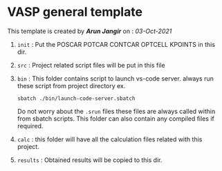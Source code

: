 # VASP general template
This template is created by **_Arun Jangir_** on : *03-Oct-2021*


1.  `init` :   Put the POSCAR POTCAR CONTCAR OPTCELL KPOINTS in this dir.
2.  `src`  :   Project related script files will be put in this file
3.  `bin`  :   This folder contains script to launch vs-code server. always run these script from project directory ex.

        sbatch ./bin/launch-code-server.sbatch

    Do not worry about the `.srun` files these files are always called within from sbatch scripts.
    This folder can also contain any compiled files if required.

4.  `calc` :   this folder will have all the calculation files related with this project.
5.  `results` :  Obtained results will be copied to this dir.

